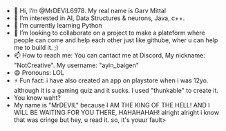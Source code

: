 - 👋 Hi, I’m @MrDEVIL6978. My real name is Garv Mittal
- 👀 I’m interested in AI, Data Structures & neurons, Java, c++.
- 🌱 I’m currently learning Python
- 💞️ I’m looking to collaborate on a project to make a plateform where people can come and help each other just like githube, wher u can help me to build it. ;) 
- 📫 How to reach me: You can cantact me at Discord, My nickname: "NotCreative". My username: "ayin_baigen"
- 😄 Pronouns: LOL
- ⚡ Fun fact: i have also created an app on playstore when i was 12yo. although it is a gaming quiz and it sucks. I used "thunkable" to create it.
- You know waht?
- My name is "MrDEVIL" because I AM THE KING OF THE HELL! AND I WILL BE WAITING FOR YOU THERE, HAHAHAHAH! alright alright i know that was cringe but hey, u read it. so, it's youur fault>         

<!---
MrDEVIL6978/MrDEVIL6978 is a ✨ special ✨ repository because its `README.md` (this file) appears on your GitHub profile.
You can click the Preview link to take a look at your changes.
--->
